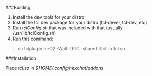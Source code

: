 ###Building

1. Install the dev tools for your distro
2. Install the tcl dev package for your distro (tcl-devel, tcl-dev, etc)
3. Run *tclConfig.sh* that was included with that (usually /usr/lib/tclConfig.sh)
4. Run this command:

>cc tclplugin.c -O2 -Wall -fPIC -shared -ltcl -o tcl.so

###Installation

Place *tcl.so* in *$HOME/.config/hexchat/addons*
